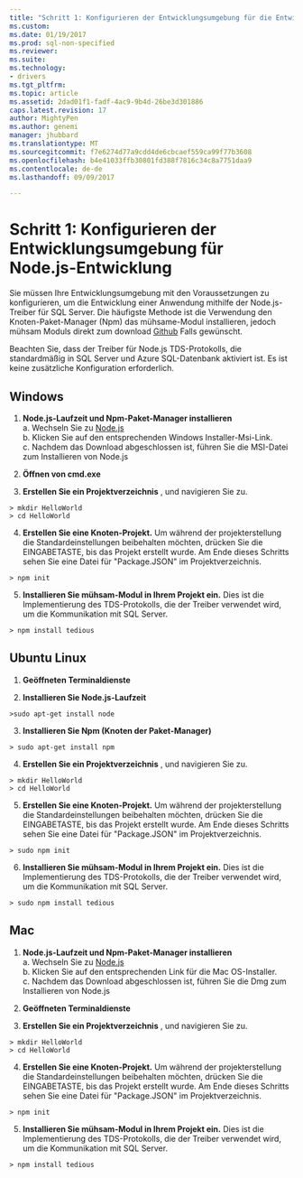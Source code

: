 ```yaml
---
title: "Schritt 1: Konfigurieren der Entwicklungsumgebung für die Entwicklung von Node.js | Microsoft Docs"
ms.custom: 
ms.date: 01/19/2017
ms.prod: sql-non-specified
ms.reviewer: 
ms.suite: 
ms.technology:
- drivers
ms.tgt_pltfrm: 
ms.topic: article
ms.assetid: 2dad01f1-fadf-4ac9-9b4d-26be3d301886
caps.latest.revision: 17
author: MightyPen
ms.author: genemi
manager: jhubbard
ms.translationtype: MT
ms.sourcegitcommit: f7e6274d77a9cdd4de6cbcaef559ca99f77b3608
ms.openlocfilehash: b4e41033ffb30801fd388f7816c34c8a7751daa9
ms.contentlocale: de-de
ms.lasthandoff: 09/09/2017

---
```

# <a name="step-1--configure-development-environment-for-nodejs-development"></a>Schritt 1: Konfigurieren der Entwicklungsumgebung für Node.js-Entwicklung
Sie müssen Ihre Entwicklungsumgebung mit den Voraussetzungen zu konfigurieren, um die Entwicklung einer Anwendung mithilfe der Node.js-Treiber für SQL Server.  Die häufigste Methode ist die Verwendung den Knoten-Paket-Manager (Npm) das mühsame-Modul installieren, jedoch mühsam Moduls direkt zum download [Github](https://github.com/pekim/tedious) Falls gewünscht.  
  
Beachten Sie, dass der Treiber für Node.js TDS-Protokolls, die standardmäßig in SQL Server und Azure SQL-Datenbank aktiviert ist.  Es ist keine zusätzliche Konfiguration erforderlich.  
  
## <a name="windows"></a>Windows  
  
1. **Node.js-Laufzeit und Npm-Paket-Manager installieren**  
a. Wechseln Sie zu [Node.js](https://nodejs.org/en/download/)  
b. Klicken Sie auf den entsprechenden Windows Installer-Msi-Link.   
c. Nachdem das Download abgeschlossen ist, führen Sie die MSI-Datei zum Installieren von Node.js  
  
2. **Öffnen von cmd.exe**  
  
3. **Erstellen Sie ein Projektverzeichnis** , und navigieren Sie zu.    
```  
> mkdir HelloWorld  
> cd HelloWorld  
```  
4. **Erstellen Sie eine Knoten-Projekt.**  Um während der projekterstellung die Standardeinstellungen beibehalten möchten, drücken Sie die EINGABETASTE, bis das Projekt erstellt wurde. Am Ende dieses Schritts sehen Sie eine Datei für "Package.JSON" im Projektverzeichnis.  
```  
> npm init  
```  
  
5. **Installieren Sie mühsam-Modul in Ihrem Projekt ein.**  Dies ist die Implementierung des TDS-Protokolls, die der Treiber verwendet wird, um die Kommunikation mit SQL Server.  
```  
> npm install tedious  
```  
  
## <a name="ubuntu-linux"></a>Ubuntu Linux  
  
1.  **Geöffneten Terminaldienste**  
  
2. **Installieren Sie Node.js-Laufzeit**  
```  
>sudo apt-get install node  
```  
3. **Installieren Sie Npm (Knoten der Paket-Manager)**  
```  
> sudo apt-get install npm  
```  
4. **Erstellen Sie ein Projektverzeichnis** , und navigieren Sie zu.    
```  
> mkdir HelloWorld  
> cd HelloWorld  
```  
  
5. **Erstellen Sie eine Knoten-Projekt.**  Um während der projekterstellung die Standardeinstellungen beibehalten möchten, drücken Sie die EINGABETASTE, bis das Projekt erstellt wurde. Am Ende dieses Schritts sehen Sie eine Datei für "Package.JSON" im Projektverzeichnis.  
```  
> sudo npm init  
```  
  
6. **Installieren Sie mühsam-Modul in Ihrem Projekt ein.**  Dies ist die Implementierung des TDS-Protokolls, die der Treiber verwendet wird, um die Kommunikation mit SQL Server.  
```  
> sudo npm install tedious  
```  
  
## <a name="mac"></a>Mac  
  
1. **Node.js-Laufzeit und Npm-Paket-Manager installieren**  
a. Wechseln Sie zu [Node.js](https://nodejs.org/en/download/)  
b. Klicken Sie auf den entsprechenden Link für die Mac OS-Installer.  
c. Nachdem das Download abgeschlossen ist, führen Sie die Dmg zum Installieren von Node.js  
  
2. **Geöffneten Terminaldienste**  
  
3. **Erstellen Sie ein Projektverzeichnis** , und navigieren Sie zu.    
```  
> mkdir HelloWorld  
> cd HelloWorld  
```  
  
4. **Erstellen Sie eine Knoten-Projekt.**  Um während der projekterstellung die Standardeinstellungen beibehalten möchten, drücken Sie die EINGABETASTE, bis das Projekt erstellt wurde. Am Ende dieses Schritts sehen Sie eine Datei für "Package.JSON" im Projektverzeichnis.  
```  
> npm init  
```  
  
5. **Installieren Sie mühsam-Modul in Ihrem Projekt ein.**  Dies ist die Implementierung des TDS-Protokolls, die der Treiber verwendet wird, um die Kommunikation mit SQL Server.  
```  
> npm install tedious  
```  
  

